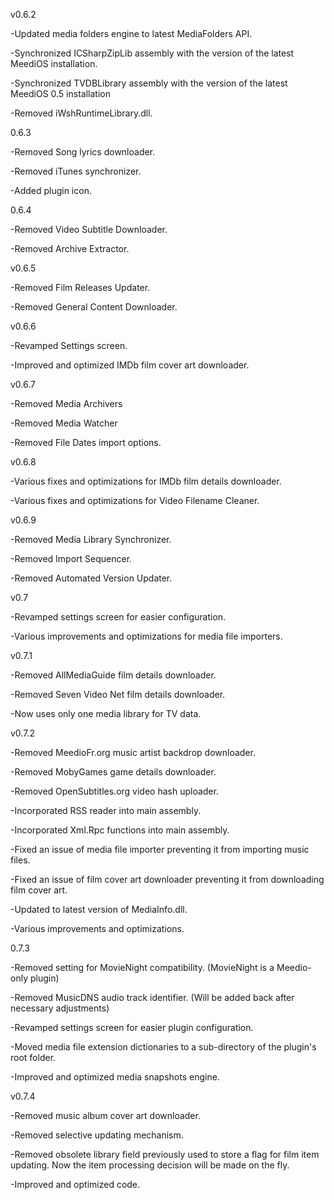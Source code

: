 v0.6.2

-Updated media folders engine to latest MediaFolders API.

-Synchronized ICSharpZipLib assembly with the version of the latest MeediOS installation.

-Synchronized TVDBLibrary assembly with the version of the latest MeediOS 0.5 installation

-Removed iWshRuntimeLibrary.dll.




0.6.3

-Removed Song lyrics downloader.

-Removed iTunes synchronizer.

-Added plugin icon.





0.6.4

-Removed Video Subtitle Downloader.

-Removed Archive Extractor.





v0.6.5

-Removed Film Releases Updater.

-Removed General Content Downloader.



v0.6.6


-Revamped Settings screen.

-Improved and optimized IMDb film cover art downloader.




v0.6.7

-Removed Media Archivers

-Removed Media Watcher

-Removed File Dates import options.




v0.6.8

-Various fixes and optimizations for IMDb film details downloader.

-Various fixes and optimizations for Video Filename Cleaner.






v0.6.9


-Removed Media Library Synchronizer.

-Removed Import Sequencer.

-Removed Automated Version Updater.


v0.7

 
-Revamped settings screen for easier configuration.

-Various improvements and optimizations for media file importers.



v0.7.1

-Removed AllMediaGuide film details downloader.
 
-Removed Seven Video Net film details downloader.

-Now uses only one media library for TV data.

 

v0.7.2

-Removed MeedioFr.org music artist backdrop downloader.

-Removed MobyGames game details downloader.

-Removed OpenSubtitles.org video hash uploader.

-Incorporated RSS reader into main assembly.

-Incorporated Xml.Rpc functions into main assembly.

-Fixed an issue of media file importer preventing it from importing music files.

-Fixed an issue of film cover art downloader preventing it from downloading film cover art.

-Updated to latest version of MediaInfo.dll.

-Various improvements and optimizations.



 0.7.3

-Removed setting for MovieNight compatibility. (MovieNight is a Meedio-only plugin)

-Removed MusicDNS audio track identifier. (Will be added back after necessary adjustments)

-Revamped settings screen for easier plugin configuration.

-Moved media file extension dictionaries to a sub-directory of the plugin's root folder.

-Improved and optimized media snapshots engine.



v0.7.4

-Removed music album cover art downloader.

-Removed selective updating mechanism.

-Removed obsolete library field previously used to store a flag for film item updating.
  Now the item processing decision will be made on the fly.

-Improved and optimized code.
